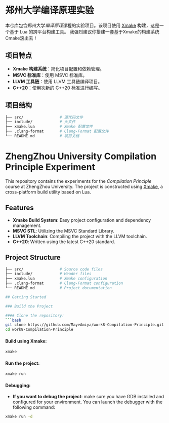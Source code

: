 # 郑州大学编译原理实验

本仓库包含郑州大学*编译原理*课程的实验项目。该项目使用 [Xmake](https://xmake.io/) 构建，这是一个基于 Lua 的跨平台构建工具。
我强烈建议你搭建一套基于Xmake的构建系统 Cmake滚出去！

## 项目特点

- **Xmake 构建系统**：简化项目配置和依赖管理。
- **MSVC 标准库**：使用 MSVC 标准库。
- **LLVM 工具链**：使用 LLVM 工具链编译项目。
- **C++20**：使用次新的 C++20 标准进行编写。

## 项目结构

```bash
├── src/                # 源代码文件
├── include/            # 头文件
├── xmake.lua           # Xmake 配置文件
├── .clang-format       # Clang-Format 配置文件
└── README.md           # 项目文档
```

# ZhengZhou University Compilation Principle Experiment

This repository contains the experiments for the *Compilation Principle* course at ZhengZhou University. The project is constructed using [Xmake](https://xmake.io/), a cross-platform build utility based on Lua.

## Features

- **Xmake Build System**: Easy project configuration and dependency management.
- **MSVC STL**: Utilizing the MSVC Standard Library.
- **LLVM Toolchain**: Compiling the project with the LLVM toolchain.
- **C++20**: Written using the latest C++20 standard.

## Project Structure

```bash
├── src/                # Source code files
├── include/            # Header files
├── xmake.lua           # Xmake configuration
├── .clang-format       # Clang-Format configuration
└── README.md           # Project documentation

## Getting Started

### Build the Project

#### Clone the repository:
```bash
git clone https://github.com/MayeAmiya/work8-Compilation-Principle.git
cd work8-Compilation-Principle
```

#### Build using Xmake:
```bash
xmake
```

#### Run the project:
```bash
xmake run
```

#### Debugging:
- **If you want to debug the project**: make sure you have GDB installed and configured for your environment. You can launch the debugger with the following command:
```bash
xmake run -d
```
